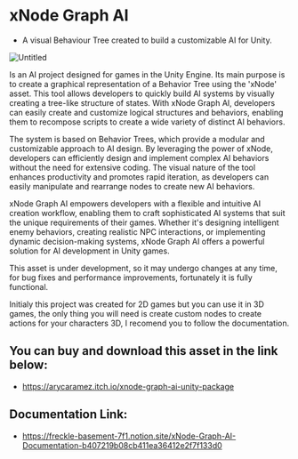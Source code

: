 # xNode Graph AI
* A visual Behaviour Tree created to build a customizable AI for Unity.

![Untitled](https://github.com/arycaramez/xNodeGraphAI/assets/37397920/7505662b-7977-4f29-ab61-09555b302ad8)
  
Is an AI project designed for games in the Unity Engine. Its main purpose is to create a graphical representation of a Behavior Tree using the 'xNode' asset. This tool allows developers to quickly build AI systems by visually creating a tree-like structure of states. With xNode Graph AI, developers can easily create and customize logical structures and behaviors, enabling them to recompose scripts to create a wide variety of distinct AI behaviors.

The system is based on Behavior Trees, which provide a modular and customizable approach to AI design. By leveraging the power of xNode, developers can efficiently design and implement complex AI behaviors without the need for extensive coding. The visual nature of the tool enhances productivity and promotes rapid iteration, as developers can easily manipulate and rearrange nodes to create new AI behaviors.

xNode Graph AI empowers developers with a flexible and intuitive AI creation workflow, enabling them to craft sophisticated AI systems that suit the unique requirements of their games. Whether it's designing intelligent enemy behaviors, creating realistic NPC interactions, or implementing dynamic decision-making systems, xNode Graph AI offers a powerful solution for AI development in Unity games.

This asset is under development, so it may undergo changes at any time, for bug fixes and performance improvements, fortunately it is fully functional.

Initialy this project was created for 2D games but you can use it in 3D games, the only thing you will need is create custom nodes to create actions for your characters 3D, I recomend you to follow the documentation.

## You can buy and download this asset in the link below: ##
* https://arycaramez.itch.io/xnode-graph-ai-unity-package

## Documentation Link:
* https://freckle-basement-7f1.notion.site/xNode-Graph-AI-Documentation-b407219b08cb411ea36412e2f7f133d0

